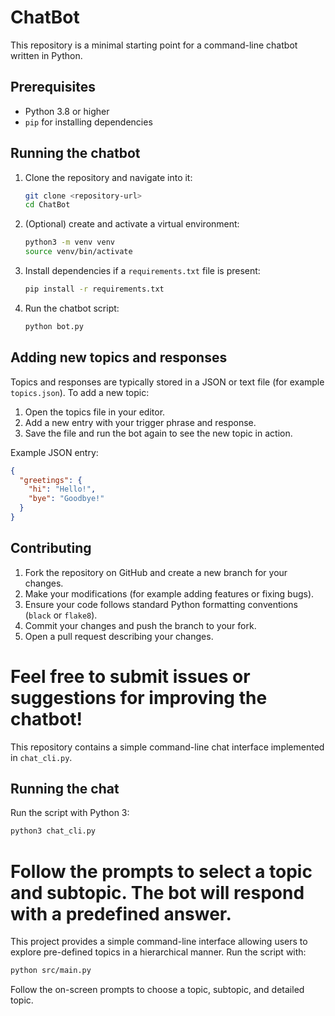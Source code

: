# ChatBot

This repository is a minimal starting point for a command-line chatbot written in Python.

## Prerequisites

- Python 3.8 or higher
- `pip` for installing dependencies

## Running the chatbot

1. Clone the repository and navigate into it:

   ```bash
   git clone <repository-url>
   cd ChatBot
   ```
2. (Optional) create and activate a virtual environment:

   ```bash
   python3 -m venv venv
   source venv/bin/activate
   ```
3. Install dependencies if a `requirements.txt` file is present:

   ```bash
   pip install -r requirements.txt
   ```
4. Run the chatbot script:

   ```bash
   python bot.py
   ```

## Adding new topics and responses

Topics and responses are typically stored in a JSON or text file (for example `topics.json`). To add a new topic:

1. Open the topics file in your editor.
2. Add a new entry with your trigger phrase and response.
3. Save the file and run the bot again to see the new topic in action.

Example JSON entry:

```json
{
  "greetings": {
    "hi": "Hello!",
    "bye": "Goodbye!"
  }
}
```

## Contributing

1. Fork the repository on GitHub and create a new branch for your changes.
2. Make your modifications (for example adding features or fixing bugs).
3. Ensure your code follows standard Python formatting conventions (`black` or `flake8`).
4. Commit your changes and push the branch to your fork.
5. Open a pull request describing your changes.

Feel free to submit issues or suggestions for improving the chatbot!
=======

This repository contains a simple command-line chat interface implemented in `chat_cli.py`.

## Running the chat

Run the script with Python 3:

```bash
python3 chat_cli.py
```

Follow the prompts to select a topic and subtopic. The bot will respond with a predefined answer.
=======
This project provides a simple command-line interface allowing users to explore pre-defined topics in a hierarchical manner. Run the script with:

```bash
python src/main.py
```

Follow the on-screen prompts to choose a topic, subtopic, and detailed topic.

